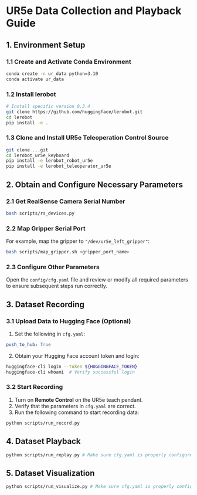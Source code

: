 # UR5e Data Collection and Playback Guide

## 1. Environment Setup

### 1.1 Create and Activate Conda Environment
```bash
conda create -n ur_data python=3.10
conda activate ur_data
```

### 1.2 Install lerobot
```bash
# Install specific version 0.3.4
git clone https://github.com/huggingface/lerobot.git
cd lerobot
pip install -e .
```

### 1.3 Clone and Install UR5e Teleoperation Control Source
```bash
git clone ...git
cd lerobot_ur5e_keyboard
pip install -e lerobot_robot_ur5e
pip install -e lerobot_teleoperator_ur5e
```

## 2. Obtain and Configure Necessary Parameters

### 2.1 Get RealSense Camera Serial Number
```bash
bash scripts/rs_devices.py
```

### 2.2 Map Gripper Serial Port
For example, map the gripper to `"/dev/ur5e_left_gripper"`:
```bash
bash scripts/map_gripper.sh <gripper_port_name>
```

### 2.3 Configure Other Parameters
Open the `config/cfg.yaml` file and review or modify all required parameters to ensure subsequent steps run correctly.

## 3. Dataset Recording

### 3.1 Upload Data to Hugging Face (Optional)
1. Set the following in `cfg.yaml`:
```yaml
push_to_hub: True
```
2. Obtain your Hugging Face account token and login:
```bash
huggingface-cli login --token ${HUGGINGFACE_TOKEN} 
huggingface-cli whoami  # Verify successful login
```

### 3.2 Start Recording
1. Turn on **Remote Control** on the UR5e teach pendant.  
2. Verify that the parameters in `cfg.yaml` are correct.  
3. Run the following command to start recording data:
```bash
python scripts/run_record.py
```

## 4. Dataset Playback
```bash
python scripts/run_replay.py # Make sure cfg.yaml is properly configured
```

## 5. Dataset Visualization
```bash
python scripts/run_visualize.py # Make sure cfg.yaml is properly configured
```
